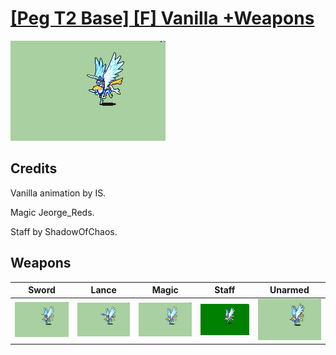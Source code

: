 # [\[Peg T2 Base\] \[F\] Vanilla +Weapons](./)

<img src="./1.%20Sword/Sword_000.png" alt="[Peg T2 Base] [F] Vanilla +Weapons standing" />

## Credits

Vanilla animation by IS.

Magic Jeorge_Reds.

Staff by ShadowOfChaos.

## Weapons


|Sword |Lance |Magic |Staff |Unarmed |
|  :---: | :---: | :---: | :---: | :---: |
| <img alt="Sword animation" src="./1.%20Sword/Sword.gif" /> | <img alt="Lance animation" src="./2.%20Lance/Lance.gif" /> | <img alt="Magic animation" src="./6.%20Magic/Magic.gif" /> | <img alt="Staff animation" src="./7.%20Staff/Staff.gif" /> | <img alt="Unarmed animation" src="./8.%20Unarmed/Unarmed.gif" /> |
